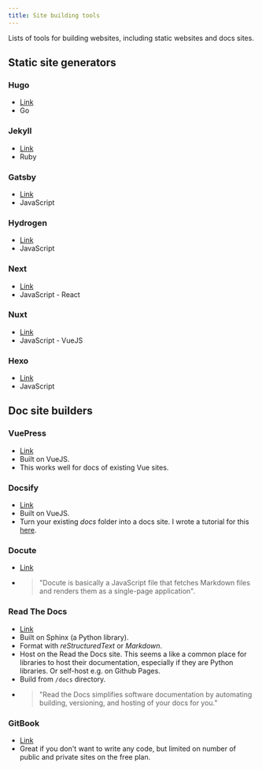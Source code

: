```yaml
---
title: Site building tools
---
```


Lists of tools for building websites, including static websites and docs sites.


## Static site generators

### Hugo

- [Link](https://gohugo.io/)
- Go

### Jekyll

- [Link](https://jekyllrb.com/)
- Ruby

### Gatsby

- [Link](https://www.gatsbyjs.org/)
- JavaScript

### Hydrogen

- [Link](https://github.com/ShailenNaidoo/hydrogen)
- JavaScript

### Next

- [Link](https://nextjs.org/)
- JavaScript - React

### Nuxt

- [Link](https://nuxtjs.org/)
- JavaScript - VueJS

### Hexo

- [Link](https://hexo.io/)
- JavaScript


## Doc site builders

### VuePress

- [Link](https://vuepress.vuejs.org/)
- Built on VueJS.
- This works well for docs of existing Vue sites.

### Docsify

- [Link](https://docsify.js.org/)
- Built on VueJS.
- Turn your existing *docs* folder into a docs site. I wrote a tutorial for this [here](https://michaelcurrin.github.io/docsify-template/#/).

### Docute

- [Link](https://docute.org/)
- > "Docute is basically a JavaScript file that fetches Markdown files and renders them as a single-page application".

### Read The Docs

- [Link](https://readthedocs.org/)
- Built on Sphinx (a Python library).
- Format with *reStructuredText* or *Markdown*.
- Host on the Read the Docs site. This seems a like a common place for libraries to host their documentation, especially if they are Python libraries. Or self-host e.g. on Github Pages.
- Build from `/docs` directory.
- > "Read the Docs simplifies software documentation by automating building, versioning, and hosting of your docs for you."

### GitBook

- [Link](https://www.gitbook.com/)
- Great if you don't want to write any code, but limited on number of public and private sites on the free plan.